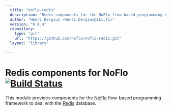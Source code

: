 ```yaml
---
  title: "noflo-redis"
  description: "Redis components for the NoFlo flow-based programming environment"
  author: "Henri Bergius <henri.bergius@iki.fi>"
  version: "0.0.4"
  repository: 
    type: "git"
    url: "https://github.com/noflo/noflo-redis.git"
  layout: "library"

---
```

Redis components for NoFlo [![Build Status](https://secure.travis-ci.org/noflo/noflo-redis.png?branch=master)](https://travis-ci.org/noflo/noflo-redis)
=========================

This module provides components for the [NoFlo](http://noflojs.org/) flow-based programming framework to deal with the [Redis](http://redis.io/) database.
